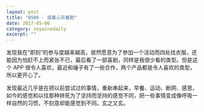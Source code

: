 ```yaml
---
layout: post
title: "0506 - 提着心吊着胆" 
date: 2017-05-06 
category: soyainedaily 
excerpt: ""
---
```


发现我在“即刻”的参与度越来越高，居然愿意为了参加一个活动而四处找衣服，还能因为怕赶不上而紧张不已，最后看了一部喜剧，同样是我很少看的类型。但是这个 APP 很令人喜欢，最近和锤子有了一些合作，两个产品都是令人喜欢的类型，所以更开心了。

发现最近几乎是在把以前尝试过的事情，重新串起来，早餐、运动、断网、感恩，如今的感觉和以往那种拼死为了坚持而坚持的感觉不同，把一些事情变成像呼吸一样自然的习惯，不刻意却能感觉到不同。玄之又玄。